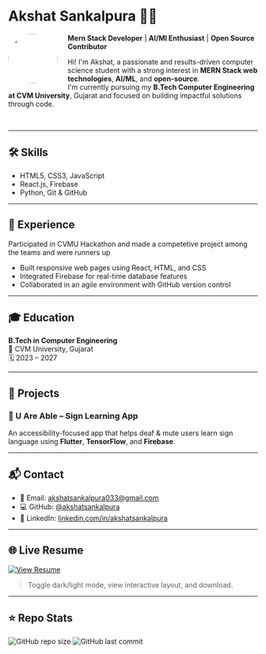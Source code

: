 # Akshat Sankalpura 👨‍💻

<img src="https://avatars.githubusercontent.com/u/138359826?v=4" width="100" align="left" style="border-radius: 50%; margin-right: 20px;" />

**Mern Stack Developer** | **AI/Ml Enthusiast** | **Open Source Contributor**

Hi! I'm Akshat, a passionate and results-driven computer science student with a strong interest in **MERN Stack web technologies**, **AI/ML**, and **open-source**.  
I'm currently pursuing my **B.Tech Computer Engineering at CVM University**, Gujarat and focused on building impactful solutions through code.

<br clear="left"/>

---

## 🛠️ Skills

- HTML5, CSS3, JavaScript  
- React.js, Firebase  
- Python, Git & GitHub  

---

## 💼 Experience
Participated in CVMU Hackathon and made a competetive project among the teams and were runners up

  
- Built responsive web pages using React, HTML, and CSS  
- Integrated Firebase for real-time database features  
- Collaborated in an agile environment with GitHub version control  

---

## 🎓 Education

**B.Tech in Computer Engineering**  
📍 CVM University, Gujarat  
🗓️ 2023 – 2027

---

## 🚀 Projects

### 🔹 U Are Able – Sign Learning App  
An accessibility-focused app that helps deaf & mute users learn sign language using **Flutter**, **TensorFlow**, and **Firebase**.

---

## 📬 Contact

- 📧 Email: akshatsankalpura033@gmail.com  
- 💻 GitHub: [@akshatsankalpura](https://github.com/Akshat00306)  
- 🔗 LinkedIn: [linkedin.com/in/akshatsankalpura](https://www.linkedin.com/in/akshat-sankalpura-82743023a/)

---

## 🌐 Live Resume

[![View Resume](https://img.shields.io/badge/VIEW-ONLINE_RESUME-blue?style=for-the-badge)](https://yourusername.github.io/your-repo-name/)

> Toggle dark/light mode, view interactive layout, and download.

---

## ⭐ Repo Stats

![GitHub repo size](https://img.shields.io/github/repo-size/yourusername/your-repo-name?style=flat-square)
![GitHub last commit](https://img.shields.io/github/last-commit/yourusername/your-repo-name?style=flat-square)
